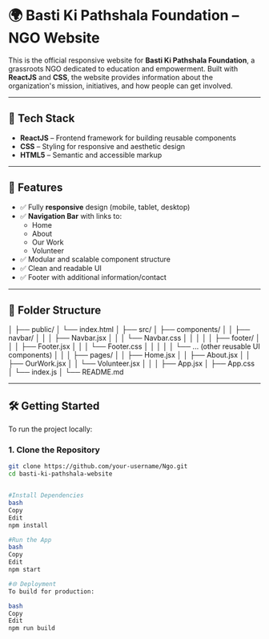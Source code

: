 # 🌍 Basti Ki Pathshala Foundation – NGO Website

This is the official responsive website for **Basti Ki Pathshala Foundation**, a grassroots NGO dedicated to education and empowerment. Built with **ReactJS** and **CSS**, the website provides information about the organization's mission, initiatives, and how people can get involved.

---

## 🚀 Tech Stack

- **ReactJS** – Frontend framework for building reusable components
- **CSS** – Styling for responsive and aesthetic design
- **HTML5** – Semantic and accessible markup

---

## 📌 Features

- ✅ Fully **responsive** design (mobile, tablet, desktop)
- ✅ **Navigation Bar** with links to:
  - Home
  - About
  - Our Work
  - Volunteer
- ✅ Modular and scalable component structure
- ✅ Clean and readable UI
- ✅ Footer with additional information/contact

---

## 📁 Folder Structure

│
├── public/
│ └── index.html
│
├── src/
│ ├── components/
│ │ ├── navbar/
│ │ │ ├── Navbar.jsx
│ │ │ └── Navbar.css
│ │ │
│ │ ├── footer/
│ │ │ ├── Footer.jsx
│ │ │ └── Footer.css
│ │ │
│ │ └── ... (other reusable UI components)
│ │
│ ├── pages/
│ │ ├── Home.jsx
│ │ ├── About.jsx
│ │ ├── OurWork.jsx
│ │ └── Volunteer.jsx
│ │
│ ├── App.jsx
│ ├── App.css
│ └── index.js
│
└── README.md



---

## 🛠️ Getting Started

To run the project locally:

### 1. Clone the Repository

```bash
git clone https://github.com/your-username/Ngo.git
cd basti-ki-pathshala-website


#Install Dependencies
bash
Copy
Edit
npm install

#Run the App
bash
Copy
Edit
npm start

#🌐 Deployment
To build for production:

bash
Copy
Edit
npm run build

